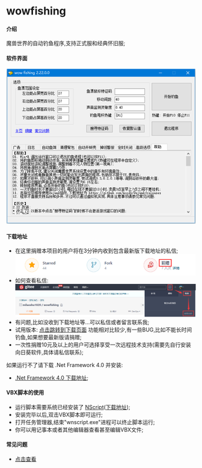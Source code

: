 # wowfishing

#### 介绍
魔兽世界的自动钓鱼程序,支持正式服和经典怀旧服;

#### 软件界面

![截图](screen.png)

#### 下载地址

* 在这里捐赠本项目的用户将在3分钟内收到包含最新版下载地址的私信;
![捐赠图标](donate.png)
* 如何查看私信:
![查看私信](message.png)
* 有问题,比如没收到下载地址等...可以私信或者留言联系我;
* 试用版本: [点击跳转到下载页面](https://gitee.com/milaoshu1020/wowfishing/releases/v1.0) 功能相对比较少,有一些BUG,比如不能长时间钓鱼,如果想要最新版请捐赠;
* 一次性捐赠10元及以上的用户可选择享受一次远程技术支持(需要先自行安装向日葵软件,具体请私信联系);

如果运行不了请下载 .Net Framework 4.0 并安装:

* [.Net Framework 4.0 下载地址](https://www.microsoft.com/zh-cn/download/details.aspx?id=17718);

#### VBX脚本的使用

* 运行脚本需要系统已经安装了 [NScript](https://gitee.com/milaoshu1020/NScript)([下载地址](https://gitee.com/milaoshu1020/NScript/releases));
* 安装完毕以后,双击VBX脚本即可运行;
* 打开任务管理器,结束"wnscript.exe"进程可以终止脚本运行;
* 你可以用记事本或者其他编辑器查看甚至编辑VBX文件;

#### 常见问题

* [点击查看](https://gitee.com/milaoshu1020/wowfishing/wikis/)

